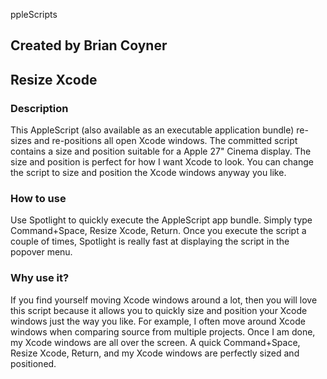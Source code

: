 ppleScripts
## Created by Brian Coyner

## Resize Xcode
### Description
This AppleScript (also available as an executable application bundle) re-sizes and re-positions all open Xcode windows. The committed script contains a size and position suitable for a Apple 27" Cinema display. The size and position is perfect for how I want Xcode to look. You can change the script to size and position the Xcode windows anyway you like.

### How to use
Use Spotlight to quickly execute the AppleScript app bundle. Simply type Command+Space, Resize Xcode, Return. Once you execute the script a couple of times, Spotlight is really fast at displaying the script in the popover menu.

### Why use it?
If you find yourself moving Xcode windows around a lot, then you will love this script because it allows you to quickly size and position your Xcode windows just the way you like. For example, I often move around Xcode windows when comparing source from multiple projects. Once I am done, my Xcode windows are all over the screen. A quick Command+Space, Resize Xcode, Return, and my Xcode windows are perfectly sized and positioned.

